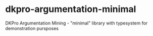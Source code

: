 # dkpro-argumentation-minimal
DKPro Argumentation Mining - "minimal" library with typesystem for demonstration pursposes
